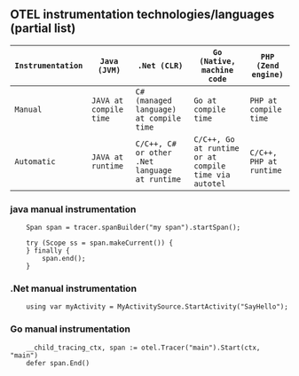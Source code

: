 ## OTEL instrumentation technologies/languages (partial list)

| `Instrumentation`  | `Java (JVM)`                   | `.Net (CLR)`                                    | `Go (Native, machine code`                             | `PHP (Zend engine)`           |
|--------------------|--------------------------------|-------------------------------------------------|--------------------------------------------------------|-------------------------------|
| `Manual`           | `JAVA at compile time`         | `C# (managed language) at compile time`         | `Go at compile time`                                   | `PHP at compile time`         |
| `Automatic`        | `JAVA at runtime`              | `C/C++, C# or other .Net language at runtime`   | `C/C++, Go at runtime or at compile time via autotel`  | `C/C++, PHP at runtime`       |

### java manual instrumentation

```
    Span span = tracer.spanBuilder("my span").startSpan();

    try (Scope ss = span.makeCurrent()) {
    } finally {
        span.end();
    }
```

### .Net manual instrumentation

```
    using var myActivity = MyActivitySource.StartActivity("SayHello");
```

### Go manual instrumentation

```
    __child_tracing_ctx, span := otel.Tracer("main").Start(ctx, "main")
    defer span.End()
```